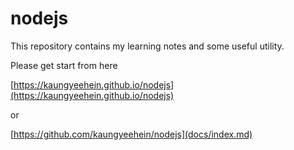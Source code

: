 # nodejs
This repository contains my learning notes and some useful utility.

Please get start from here

[https://kaungyeehein.github.io/nodejs](https://kaungyeehein.github.io/nodejs)

or

[https://github.com/kaungyeehein/nodejs](docs/index.md)